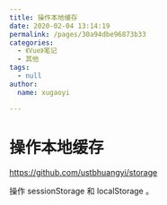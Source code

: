 ```yaml
---
title: 操作本地缓存
date: 2020-02-04 13:14:19
permalink: /pages/30a94dbe96873b33
categories:
  - 《Vue》笔记
  - 其他
tags:
  - null
author:
  name: xugaoyi

---
```

# 操作本地缓存

<https://github.com/ustbhuangyi/storage>

操作 sessionStorage 和 localStorage 。



